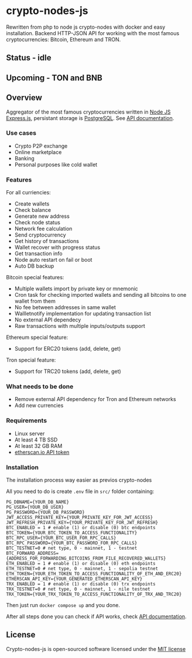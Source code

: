# crypto-nodes-js
Rewritten from php to node js crypto-nodes with docker and easy installation. Backend HTTP-JSON API for working with the most famous cryptocurrencies: Bitcoin, Ethereum and TRON.

## Status - idle
## Upcoming - TON and BNB

## Overview
Aggregator of the most famous cryptocurrencies written in [Node JS](https://nodejs.org/en/) [Express.js](http://expressjs.com/), persistant storage is [PostgreSQL](https://www.postgresql.org/). See [API documentation](https://sam-latsin.gitbook.io/crypto-nodes-js-eng/).
### Use cases
* Crypto P2P exchange
* Online marketplace
* Banking
* Personal purposes like cold wallet
### Features
For all curriencies:
* Create wallets
* Check balance
* Generate new address
* Check node status
* Network fee calculation
* Send cryptocurrency
* Get history of transactions
* Wallet recover with progress status
* Get transaction info
* Node auto restart on fail or boot
* Auto DB backup

Bitcoin special features:
* Multiple wallets import by private key or mnemonic
* Cron task for checking imported wallets and sending all bitcoins to one wallet from them
* No fee between addresses in same wallet
* Wallletnotify implementation for updating transaction list
* No external API dependecy
* Raw transactions with multiple inputs/outputs support

Ethereum special feature:
* Support for ERC20 tokens (add, delete, get)

Tron special feature:
* Support for TRC20 tokens (add, delete, get)

### What needs to be done
* Remove external API dependency for Tron and Ethereum networks
* Add new currencies
### Requirements
* Linux server
* At least 4 TB SSD
* At least 32 GB RAM
* [etherscan.io API token](https://etherscan.io/apis)

### Installation
The installation process way easier as previos crypto-nodes

All you need to do is create `.env` file in `src/` folder containing:
```
PG_DBNAME={YOUR_DB_NAME}
PG_USER={YOUR_DB_USER}
PG_PASSWORD={YOUR_DB_PASSWORD}
JWT_ACCESS_PRIVATE_KEY={YOUR_PRIVATE_KEY_FOR_JWT_ACCESS}
JWT_REFRESH_PRIVATE_KEY={YOUR_PRIVATE_KEY_FOR_JWT_REFRESH}
BTC_ENABLED = 1 # enable (1) or disable (0) btc endpoints
BTC_TOKEN={YOUR_BTC_TOKEN_TO_ACCESS_FUNCTIONALITY}
BTC_RPC_USER={YOUR_BTC_USER_FOR_RPC_CALLS}
BTC_RPC_PASSWORD={YOUR_BTC_PASSWORD_FOR_RPC_CALLS}
BTC_TESTNET=0 # net type, 0 - mainnet, 1 - testnet
BTC_FORWARD_ADDRESS={ADDRESS_FOR_FORWARDING_BITCOINS_FROM_FILE_RECOVERED_WALLETS}
ETH_ENABLED = 1 # enable (1) or disable (0) eth endpoints
ETH_TESTNET=0 # net type, 0 - mainnet, 1 - sepolia testnet
ETH_TOKEN={YOUR_ETH_TOKEN_TO_ACCESS_FUNCTIONALITY_OF_ETH_AND_ERC20}
ETHERSCAN_API_KEY={YOUR_GENERATED_ETHERSCAN_API_KEY}
TRX_ENABLED = 1 # enable (1) or disable (0) trx endpoints
TRX_TESTNET=0 # net type, 0 - mainnet, 1 - nile testnet
TRX_TOKEN={YOUR_TRX_TOKEN_TO_ACCESS_FUNCTIONALITY_OF_TRX_AND_TRC20}
```

Then just run `docker compose up` and you done.

After all steps done you can check if API works, check [API documentation](https://sam-latsin.gitbook.io/crypto-nodes-js-eng/).

## License

Crypto-nodes-js is open-sourced software licensed under the [MIT license](http://opensource.org/licenses/MIT)
